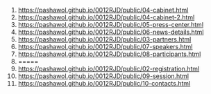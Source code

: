 <!-- https://github.com/pashawol/0012RJD -->
1. <https://pashawol.github.io/0012RJD/public/04-cabinet.html>
1. <https://pashawol.github.io/0012RJD/public/04-cabinet-2.html>
1. <https://pashawol.github.io/0012RJD/public/05-press-center.html>
1. <https://pashawol.github.io/0012RJD/public/06-news-details.html>
1. <https://pashawol.github.io/0012RJD/public/03-partners.html>
1. <https://pashawol.github.io/0012RJD/public/07-speakers.html>
1. <https://pashawol.github.io/0012RJD/public/08-participants.html>
1. =====
1. <https://pashawol.github.io/0012RJD/public/02-registration.html>
1. <https://pashawol.github.io/0012RJD/public/09-session.html>
1. <https://pashawol.github.io/0012RJD/public/10-contacts.html>
